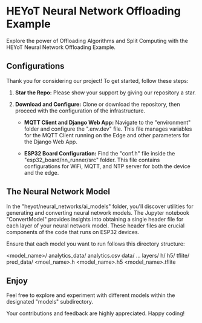 # HEYoT Neural Network Offloading Example

Explore the power of Offloading Algorithms and Split Computing with the HEYoT Neural Network Offloading Example.

## Configurations

Thank you for considering our project! To get started, follow these steps:

1. **Star the Repo:**
   Please show your support by giving our repository a star.

2. **Download and Configure:**
   Clone or download the repository, then proceed with the configuration of the infrastructure.

   - **MQTT Client and Django Web App:**
     Navigate to the "environment" folder and configure the ".env.dev" file. This file manages variables for the MQTT Client running on the Edge and other parameters for the Django Web App.

   - **ESP32 Board Configuration:**
     Find the "conf.h" file inside the "esp32_board/nn_runner/src" folder. This file contains configurations for WiFi, MQTT, and NTP server for both the device and the edge.

## The Neural Network Model

In the "heyot/neural_networks/ai_models" folder, you'll discover utilities for generating and converting neural network models. The Jupyter notebook "ConvertModel" provides insights into obtaining a single header file for each layer of your neural network model. These header files are crucial components of the code that runs on ESP32 devices.

Ensure that each model you want to run follows this directory structure:

<model_name>/
    analytics_data/
        analytics.csv
    data/
        ...
    layers/
        h/
        h5/
        tflite/
    pred_data/
    <moel_name>.h
    <model_name>.h5
    <model_name>.tflite


## Enjoy
Feel free to explore and experiment with different models within the designated "models" subdirectory.

Your contributions and feedback are highly appreciated. Happy coding!
